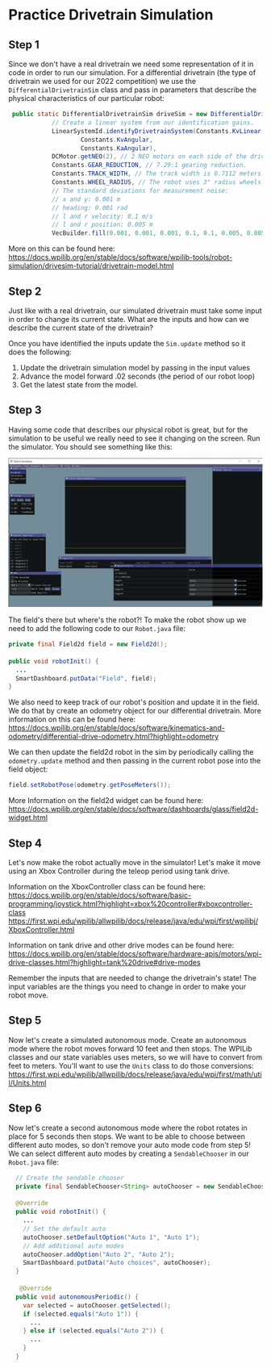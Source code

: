 # Practice Drivetrain Simulation

## Step 1

Since we don't have a real drivetrain we need some representation of it in code in order to run our simulation. For a differential drivetrain (the type of drivetrain we used for our 2022 competition) we use the `DifferentialDrivetrainSim` class and pass in parameters that describe the physical characteristics of our particular robot:

```java
 public static DifferentialDrivetrainSim driveSim = new DifferentialDrivetrainSim(
            // Create a linear system from our identification gains.
            LinearSystemId.identifyDrivetrainSystem(Constants.KvLinear, Constants.KaLinear,
                    Constants.KvAngular,
                    Constants.KaAngular),
            DCMotor.getNEO(2), // 2 NEO motors on each side of the drivetrain.
            Constants.GEAR_REDUCTION, // 7.29:1 gearing reduction.
            Constants.TRACK_WIDTH, // The track width is 0.7112 meters.
            Constants.WHEEL_RADIUS, // The robot uses 3" radius wheels.
            // The standard deviations for measurement noise:
            // x and y: 0.001 m
            // heading: 0.001 rad
            // l and r velocity: 0.1 m/s
            // l and r position: 0.005 m
            VecBuilder.fill(0.001, 0.001, 0.001, 0.1, 0.1, 0.005, 0.005));
```

More on this can be found here: https://docs.wpilib.org/en/stable/docs/software/wpilib-tools/robot-simulation/drivesim-tutorial/drivetrain-model.html

## Step 2

Just like with a real drivetrain, our simulated drivetrain must take some input in order to change its current state. What are the inputs and how can we describe the current state of the drivetrain?

Once you have identified the inputs update the `Sim.update` method so it does the following:

1. Update the drivetrain simulation model by passing in the input values
2. Advance the model forward .02 seconds (the period of our robot loop)
3. Get the latest state from the model.

## Step 3

Having some code that describes our physical robot is great, but for the simulation to be useful we really need to see it changing on the screen. Run the simulator. You should see something like this:

![](./images/sim-no-field-robot.png)

The field's there but where's the robot?! To make the robot show up we need to add the following code to our `Robot.java` file:

```java
private final Field2d field = new Field2d();

public void robotInit() {
  ...
  SmartDashboard.putData("Field", field);
}
```

We also need to keep track of our robot's position and update it in the field. We do that by create an odometry object for our differential drivetrain. More information on this can be found here: https://docs.wpilib.org/en/stable/docs/software/kinematics-and-odometry/differential-drive-odometry.html?highlight=odometry

We can then update the field2d robot in the sim by periodically calling the `odometry.update` method and then passing in the current robot pose into the field object:

```java
field.setRobotPose(odometry.getPoseMeters());
```

More Information on the field2d widget can be found here: https://docs.wpilib.org/en/stable/docs/software/dashboards/glass/field2d-widget.html

## Step 4

Let's now make the robot actually move in the simulator! Let's make it move using an Xbox Controller during the teleop period using tank drive.

Information on the XboxController class can be found here:
https://docs.wpilib.org/en/stable/docs/software/basic-programming/joystick.html?highlight=xbox%20controller#xboxcontroller-class
https://first.wpi.edu/wpilib/allwpilib/docs/release/java/edu/wpi/first/wpilibj/XboxController.html

Information on tank drive and other drive modes can be found here: https://docs.wpilib.org/en/stable/docs/software/hardware-apis/motors/wpi-drive-classes.html?highlight=tank%20drive#drive-modes

Remember the inputs that are needed to change the drivetrain's state! The input variables are the things you need to change in order to make your robot move.

## Step 5

Now let's create a simulated autonomous mode. Create an autonomous mode where the robot moves forward 10 feet and then stops. The WPILib classes and our state variables uses meters, so we will have to convert from feet to meters. You'll want to use the `Units` class to do those conversions: https://first.wpi.edu/wpilib/allwpilib/docs/release/java/edu/wpi/first/math/util/Units.html

## Step 6

Now let's create a second autonomous mode where the robot rotates in place for 5 seconds then stops. We want to be able to choose between different auto modes, so don't remove your auto mode code from step 5! We can select different auto modes by creating a `SendableChooser` in our `Robot.java` file:

```java
  // Create the sendable chooser
  private final SendableChooser<String> autoChooser = new SendableChooser<>();
  
  @Override
  public void robotInit() {
    ...
    // Set the default auto
    autoChooser.setDefaultOption("Auto 1", "Auto 1");
    // Add additional auto modes
    autoChooser.addOption("Auto 2", "Auto 2");
    SmartDashboard.putData("Auto choices", autoChooser);
  }
  
   @Override
  public void autonomousPeriodic() {
    var selected = autoChooser.getSelected();
    if (selected.equals("Auto 1")) {
      ...
    } else if (selected.equals("Auto 2")) {
      ...
    }
  }
```



